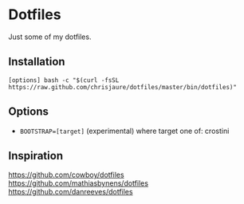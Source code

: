 Dotfiles
========

Just some of my dotfiles.

Installation
------------

	[options] bash -c "$(curl -fsSL https://raw.github.com/chrisjaure/dotfiles/master/bin/dotfiles)"

Options
-------

- `BOOTSTRAP=[target]` (experimental) where target one of: crostini

Inspiration
-----------
<https://github.com/cowboy/dotfiles>  
<https://github.com/mathiasbynens/dotfiles>  
<https://github.com/danreeves/dotfiles>  
